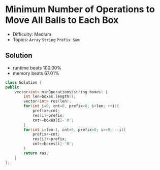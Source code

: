 # Minimum Number of Operations to Move All Balls to Each Box
- Difficulty: Medium
- Topics: `Array` `String` `Prefix Sum`

## Solution
- runtime beats 100.00%
- memory beats 67.01%
``` cpp
class Solution {
public:
    vector<int> minOperations(string boxes) {
        int len=boxes.length();
        vector<int> res(len);
        for(int i=0, cnt=0, prefix=0; i<len; ++i){
            prefix+=cnt;
            res[i]=prefix;
            cnt+=boxes[i]-'0';
        }
        for(int i=len-1, cnt=0, prefix=0; i>=0; --i){
            prefix+=cnt;
            res[i]+=prefix;
            cnt+=boxes[i]-'0';
        }
        return res;
    }
};
```

<!-- ## Improving
### source code
- runtime beats 
- memory beats 
``` cpp
``` -->
